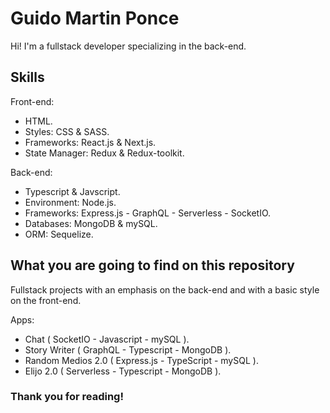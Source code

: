 # Guido Martin Ponce

Hi! I'm a fullstack developer specializing in the back-end.

## Skills

Front-end:
- HTML.
- Styles: CSS & SASS.
- Frameworks: React.js & Next.js.
- State Manager: Redux & Redux-toolkit.

Back-end:
- Typescript & Javscript.
- Environment: Node.js.
- Frameworks: Express.js - GraphQL - Serverless - SocketIO.
- Databases: MongoDB & mySQL.
- ORM: Sequelize.

## What you are going to find on this repository

Fullstack projects with an emphasis on the back-end and with a basic style on the front-end.


Apps:
- Chat ( SocketIO - Javascript - mySQL ).
- Story Writer ( GraphQL - Typescript - MongoDB ).
- Random Medios 2.0 ( Express.js - TypeScript - mySQL ).
- Elijo 2.0 ( Serverless - Typescript - MongoDB ).

### Thank you for reading!
